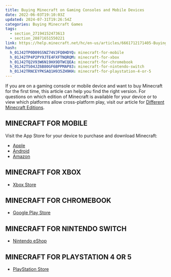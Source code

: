 ```yaml
---
title: Buying Minecraft on Gaming Consoles and Mobile Devices
date: 2022-06-03T19:10:03Z
updated: 2024-07-31T19:26:54Z
categories: Buying Minecraft Games
tags:
  - section_27194152473613
  - section_28871651550221
link: https://help.minecraft.net/hc/en-us/articles/6661712171405-Buying-Minecraft-on-Gaming-Consoles-and-Mobile-Devices
hash:
  h_01J42TP0D09SSNZ74VJFQ0HDYQ: minecraft-for-mobile
  h_01J42TP4P2PY9JTE4FXFTNQRQM: minecraft-for-xbox
  h_01J42TQ2V93W6N19HX9DTWCQEA: minecraft-for-chromebook
  h_01J42TS04JZ6B80GF6BPPMAP83: minecraft-for-nintendo-switch
  h_01J42TRNCEYPKSAQ1H935ZH9KH: minecraft-for-playstation-4-or-5
---
```


If you are on a gaming console or mobile device and want to buy Minecraft for the first time, this article can help you find the right version. For questions on which edition of Minecraft is available for your device or to view which platforms allow cross-platform play, visit our article for [Different Minecraft Editions](./Different-Minecraft-Editions.md).

## MINECRAFT FOR MOBILE

Visit the App Store for your device to purchase and download Minecraft:

- [Apple](https://apps.apple.com/us/app/minecraft/id479516143)
- [Android](https://play.google.com/store/apps/details?id=com.mojang.minecraftpe&utm_source=mcnet&pli=1)
- [Amazon](https://www.amazon.com/Mojang-Minecraft-Pocket-Edition/dp/B00992CF6W)

## MINECRAFT FOR XBOX

- [Xbox Store](https://www.xbox.com/en-US/games/store/minecraft/9MVXMVT8ZKWC)

## MINECRAFT FOR CHROMEBOOK

- [Google Play Store](https://play.google.com/store/apps/details?id=com.mojang.minecraftpe)

## MINECRAFT FOR NINTENDO SWITCH

- [Nintendo eShop](https://www.nintendo.com/us/store/products/minecraft-106679/)

## MINECRAFT FOR PLAYSTATION 4 OR 5

- [PlayStation Store](https://www.playstation.com/en-us/games/minecraft/)
